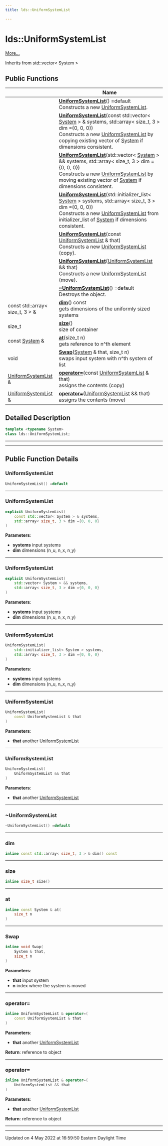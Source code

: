 ```yaml
---
title: lds::UniformSystemList

---
```


# lds::UniformSystemList



 [More...](#detailed-description)

Inherits from std::vector< System >

## Public Functions

|                | Name           |
| -------------- | -------------- |
| | **[UniformSystemList](/lds-ctrl-est/docs/api/classes/classlds_1_1uniformsystemlist/#function-uniformsystemlist)**() =default<br>Constructs a new [UniformSystemList](/lds-ctrl-est/docs/api/classes/classlds_1_1uniformsystemlist/).  |
| | **[UniformSystemList](/lds-ctrl-est/docs/api/classes/classlds_1_1uniformsystemlist/#function-uniformsystemlist)**(const std::vector< [System](/lds-ctrl-est/docs/api/classes/classlds_1_1system/) > & systems, std::array< size_t, 3 > dim ={0, 0, 0})<br>Constructs a new [UniformSystemList](/lds-ctrl-est/docs/api/classes/classlds_1_1uniformsystemlist/) by copying existing vector of [System](/lds-ctrl-est/docs/api/classes/classlds_1_1system/) if dimensions consistent.  |
| | **[UniformSystemList](/lds-ctrl-est/docs/api/classes/classlds_1_1uniformsystemlist/#function-uniformsystemlist)**(std::vector< [System](/lds-ctrl-est/docs/api/classes/classlds_1_1system/) > && systems, std::array< size_t, 3 > dim ={0, 0, 0})<br>Constructs a new [UniformSystemList](/lds-ctrl-est/docs/api/classes/classlds_1_1uniformsystemlist/) by moving existing vector of [System](/lds-ctrl-est/docs/api/classes/classlds_1_1system/) if dimensions consistent.  |
| | **[UniformSystemList](/lds-ctrl-est/docs/api/classes/classlds_1_1uniformsystemlist/#function-uniformsystemlist)**(std::initializer_list< [System](/lds-ctrl-est/docs/api/classes/classlds_1_1system/) > systems, std::array< size_t, 3 > dim ={0, 0, 0})<br>Constructs a new [UniformSystemList](/lds-ctrl-est/docs/api/classes/classlds_1_1uniformsystemlist/) from initializer_list of [System](/lds-ctrl-est/docs/api/classes/classlds_1_1system/) if dimensions consistent.  |
| | **[UniformSystemList](/lds-ctrl-est/docs/api/classes/classlds_1_1uniformsystemlist/#function-uniformsystemlist)**(const [UniformSystemList](/lds-ctrl-est/docs/api/classes/classlds_1_1uniformsystemlist/) & that)<br>Constructs a new [UniformSystemList](/lds-ctrl-est/docs/api/classes/classlds_1_1uniformsystemlist/) (copy).  |
| | **[UniformSystemList](/lds-ctrl-est/docs/api/classes/classlds_1_1uniformsystemlist/#function-uniformsystemlist)**([UniformSystemList](/lds-ctrl-est/docs/api/classes/classlds_1_1uniformsystemlist/) && that)<br>Constructs a new [UniformSystemList](/lds-ctrl-est/docs/api/classes/classlds_1_1uniformsystemlist/) (move).  |
| | **[~UniformSystemList](/lds-ctrl-est/docs/api/classes/classlds_1_1uniformsystemlist/#function-~uniformsystemlist)**() =default<br>Destroys the object.  |
| const std::array< size_t, 3 > & | **[dim](/lds-ctrl-est/docs/api/classes/classlds_1_1uniformsystemlist/#function-dim)**() const<br>gets dimensions of the uniformly sized systems  |
| size_t | **[size](/lds-ctrl-est/docs/api/classes/classlds_1_1uniformsystemlist/#function-size)**()<br>size of container  |
| const [System](/lds-ctrl-est/docs/api/classes/classlds_1_1system/) & | **[at](/lds-ctrl-est/docs/api/classes/classlds_1_1uniformsystemlist/#function-at)**(size_t n)<br>gets reference to n^th element  |
| void | **[Swap](/lds-ctrl-est/docs/api/classes/classlds_1_1uniformsystemlist/#function-swap)**([System](/lds-ctrl-est/docs/api/classes/classlds_1_1system/) & that, size_t n)<br>swaps input system with n^th system of list  |
| [UniformSystemList](/lds-ctrl-est/docs/api/classes/classlds_1_1uniformsystemlist/) & | **[operator=](/lds-ctrl-est/docs/api/classes/classlds_1_1uniformsystemlist/#function-operator=)**(const [UniformSystemList](/lds-ctrl-est/docs/api/classes/classlds_1_1uniformsystemlist/) & that)<br>assigns the contents (copy)  |
| [UniformSystemList](/lds-ctrl-est/docs/api/classes/classlds_1_1uniformsystemlist/) & | **[operator=](/lds-ctrl-est/docs/api/classes/classlds_1_1uniformsystemlist/#function-operator=)**([UniformSystemList](/lds-ctrl-est/docs/api/classes/classlds_1_1uniformsystemlist/) && that)<br>assigns the contents (move)  |

## Detailed Description

```cpp
template <typename System>
class lds::UniformSystemList;
```


---
---
## Public Function Details

### **UniformSystemList**

```cpp
UniformSystemList() =default
```



---
### **UniformSystemList**

```cpp
explicit UniformSystemList(
    const std::vector< System > & systems,
    std::array< size_t, 3 > dim ={0, 0, 0}
)
```



**Parameters**:

  * **systems** input systems 
  * **dim** dimensions (n_u, n_x, n_y) 


---
### **UniformSystemList**

```cpp
explicit UniformSystemList(
    std::vector< System > && systems,
    std::array< size_t, 3 > dim ={0, 0, 0}
)
```



**Parameters**:

  * **systems** input systems 
  * **dim** dimensions (n_u, n_x, n_y) 


---
### **UniformSystemList**

```cpp
UniformSystemList(
    std::initializer_list< System > systems,
    std::array< size_t, 3 > dim ={0, 0, 0}
)
```



**Parameters**:

  * **systems** input systems 
  * **dim** dimensions (n_u, n_x, n_y) 


---
### **UniformSystemList**

```cpp
UniformSystemList(
    const UniformSystemList & that
)
```



**Parameters**:

  * **that** another [UniformSystemList](/lds-ctrl-est/docs/api/classes/classlds_1_1uniformsystemlist/)


---
### **UniformSystemList**

```cpp
UniformSystemList(
    UniformSystemList && that
)
```



**Parameters**:

  * **that** another [UniformSystemList](/lds-ctrl-est/docs/api/classes/classlds_1_1uniformsystemlist/)


---
### **~UniformSystemList**

```cpp
~UniformSystemList() =default
```



---
### **dim**

```cpp
inline const std::array< size_t, 3 > & dim() const
```



---
### **size**

```cpp
inline size_t size()
```



---
### **at**

```cpp
inline const System & at(
    size_t n
)
```



---
### **Swap**

```cpp
inline void Swap(
    System & that,
    size_t n
)
```



**Parameters**:

  * **that** input system 
  * **n** index where the system is moved 


---
### **operator=**

```cpp
inline UniformSystemList & operator=(
    const UniformSystemList & that
)
```



**Parameters**:

  * **that** another [UniformSystemList](/lds-ctrl-est/docs/api/classes/classlds_1_1uniformsystemlist/)


**Return**: reference to object 

---
### **operator=**

```cpp
inline UniformSystemList & operator=(
    UniformSystemList && that
)
```



**Parameters**:

  * **that** another [UniformSystemList](/lds-ctrl-est/docs/api/classes/classlds_1_1uniformsystemlist/)


**Return**: reference to object 

---


-------------------------------

Updated on  4 May 2022 at 16:59:50 Eastern Daylight Time

